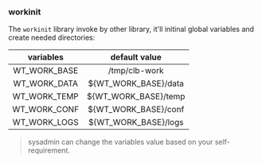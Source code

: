### workinit

The `workinit` library invoke by other library, it'll initinal global variables and create needed directories:

| variables | default value |
| :-: | :-: |
| WT_WORK_BASE | /tmp/clb-work |
| WT_WORK_DATA | ${WT_WORK_BASE}/data |
| WT_WORK_TEMP | ${WT_WORK_BASE}/temp |
| WT_WORK_CONF | ${WT_WORK_BASE}/conf |
| WT_WORK_LOGS | ${WT_WORK_BASE}/logs |

> sysadmin can change the variables value based on your self-requirement.
